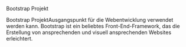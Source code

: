  Bootstrap Projekt
 
Bootstrap ProjektAusgangspunkt für die Webentwicklung verwendet werden kann. Bootstrap ist ein beliebtes Front-End-Framework, das die Erstellung von ansprechenden und visuell ansprechenden Websites erleichtert.
